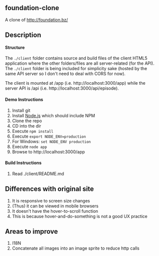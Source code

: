 ## foundation-clone

A clone of http://foundation.bz/

## Description

#### Structure

The `./client` folder contains source and build files of the client HTML5 application where the other folders/files are all server-related (for the API). The `./client` folder is being included for simplicity sake (hosted by the same API server so I don't need to deal with CORS for now).

The client is mounted at /app (i.e. http://localhost:3000/app) while the server API is /api (i.e. http://localhost:3000/api/episode).

#### Demo Instructions

1. Install git
1. Install [Node.js](http://nodejs.org/) which should include NPM
1. Clone the repo
1. CD into the dir
1. Execute `npm install`
1. Execute `export NODE_ENV=production`
  1. For Windows: `set NODE_ENV production`
1. Execute `node app`
1. Browse to http://localhost:3000/app

#### Build Instructions

1. Read ./client/README.md

## Differences with original site
1. It is responsive to screen size changes
1. (Thus) it can be viewed in mobile browsers
1. It doesn't have the hover-to-scroll function
  1. This is because hover-and-do-something is not a good UX practice

## Areas to improve

1. I18N
1. Concatenate all images into an image sprite to reduce http calls